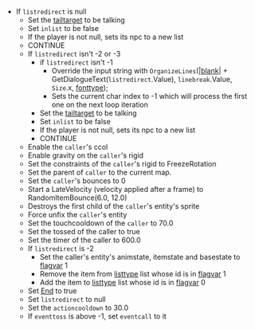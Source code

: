 * If `listredirect` is null
  - Set the [tailtarget](../../Notable%20local%20variable/tailtarget.md) to be talking
  - Set `inlist` to be false
  - If the player is not null, sets its npc to a new list
  - CONTINUE
  * If `listredirect` isn't -2 or -3
    * if `listredirect` isn't -1
      * Override the input string with `OrganizeLines`(|[blank](../../Commands/Individual%20commands/Blank.md)\| + GetDialogueText(`listredirect`.Value), `linebreak`.Value, `Size`.x, [fonttype](../../fonttype.md));
      * Sets the current char index to -1 which will process the first one on the next loop iteration
    * Set the [tailtarget](../../Notable%20local%20variable/tailtarget.md) to be talking
    * Set `inlist` to be false
    * If the player is not null, sets its npc to a new list
    * CONTINUE
  * Enable the `caller`'s ccol
  * Enable gravity on the `caller`'s rigid
  * Set the constraints of the `caller`'s rigid to FreezeRotation
  * Set the parent of `caller` to the current map.
  * Set the `caller`'s bounces to 0
  * Start a LateVelocity (velocity applied after a frame) to RandomItemBounce(6.0, 12.0)
  * Destroys the first child of the `caller`'s entity's sprite
  * Force unfix the `caller`'s entity
  * Set the touchcooldown of the `caller` to 70.0
  * Set the tossed of the caller to true
  * Set the timer of the caller to 600.0
  * If `listredirect` is -2
    * Set the caller's entity's animstate, itemstate and basestate to [flagvar](../../../Flags%20arrays/flagvar.md) 1
    * Remove the item from [listtype](../../../ItemList/listtype.md) list whose id is in [flagvar](../../../Flags%20arrays/flagvar.md) 1
    * Add the item to [listtype](../../../ItemList/listtype.md) list whose id is in [flagvar](../../../Flags%20arrays/flagvar.md) 0
  * Set [End](../../Commands/Individual%20commands/End.md) to true
  * Set `listredirect` to null
  * Set the `actioncooldown` to 30.0
  * If `eventtoss` is above -1, set `eventcall` to it
